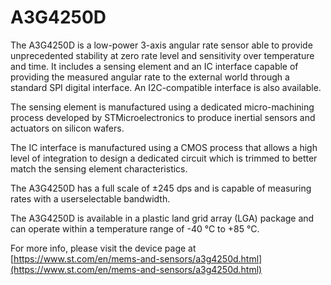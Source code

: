 # A3G4250D

The A3G4250D is a low-power 3-axis angular rate
sensor able to provide unprecedented stability at
zero rate level and sensitivity over temperature
and time. It includes a sensing element and an IC
interface capable of providing the measured
angular rate to the external world through a
standard SPI digital interface. An I2C-compatible
interface is also available.

The sensing element is manufactured using a
dedicated micro-machining process developed by
STMicroelectronics to produce inertial sensors
and actuators on silicon wafers.

The IC interface is manufactured using a CMOS
process that allows a high level of integration to
design a dedicated circuit which is trimmed to
better match the sensing element characteristics.

The A3G4250D has a full scale of ±245 dps and
is capable of measuring rates with a userselectable bandwidth.

The A3G4250D is available in a plastic land grid
array (LGA) package and can operate within a
temperature range of -40 °C to +85 °C.

For more info, please visit the device page at [https://www.st.com/en/mems-and-sensors/a3g4250d.html](https://www.st.com/en/mems-and-sensors/a3g4250d.html)

